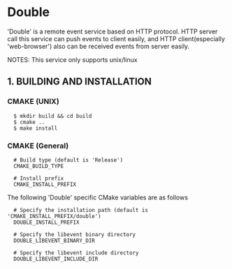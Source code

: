 # Double
'Double' is a remote event service based on HTTP protocol. HTTP server call this service can push events to client easily, and HTTP client(especially 'web-browser') also can be received events from server easily. 

NOTES: This service only supports unix/linux

## 1. BUILDING AND INSTALLATION

### CMAKE (UNIX)
```
  $ mkdir build && cd build
  $ cmake ..     
  $ make install
```

### CMAKE (General)
```
  # Build type (default is 'Release')
  CMAKE_BUILD_TYPE
  
  # Install prefix 
  CMAKE_INSTALL_PREFIX
```

The following 'Double' specific CMake variables are as follows
```
  # Specify the installation path (default is 'CMAKE_INSTALL_PREFIX/double')
  DOUBLE_INSTALL_PREFIX

  # Specify the libevent binary directory
  DOUBLE_LIBEVENT_BINARY_DIR 
  
  # Specify the libevent include directory
  DOUBLE_LIBEVENT_INCLUDE_DIR
```

